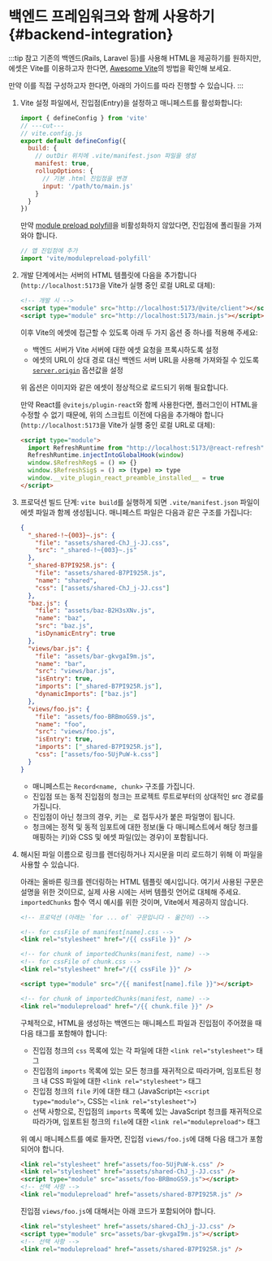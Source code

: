# 백엔드 프레임워크와 함께 사용하기 {#backend-integration}

:::tip 참고
기존의 백엔드(Rails, Laravel 등)를 사용해 HTML을 제공하기를 원하지만, 에셋은 Vite를 이용하고자 한다면, [Awesome Vite](https://github.com/vitejs/awesome-vite#integrations-with-backends)의 방법을 확인해 보세요.

만약 이를 직접 구성하고자 한다면, 아래의 가이드를 따라 진행할 수 있습니다.
:::

1. Vite 설정 파일에서, 진입점(Entry)을 설정하고 매니페스트를 활성화합니다:

   ```js twoslash
   import { defineConfig } from 'vite'
   // ---cut---
   // vite.config.js
   export default defineConfig({
     build: {
       // outDir 위치에 .vite/manifest.json 파일을 생성
       manifest: true,
       rollupOptions: {
         // 기본 .html 진입점을 변경
         input: '/path/to/main.js'
       }
     }
   })
   ```

   만약 [module preload polyfill](/config/build-options.md#build-polyfillmodulepreload)을 비활성화하지 않았다면, 진입점에 폴리필을 가져와야 합니다.

   ```js
   // 앱 진입점에 추가
   import 'vite/modulepreload-polyfill'
   ```

2. 개발 단계에서는 서버의 HTML 템플릿에 다음을 추가합니다(`http://localhost:5173`을 Vite가 실행 중인 로컬 URL로 대체):

   ```html
   <!-- 개발 시 -->
   <script type="module" src="http://localhost:5173/@vite/client"></script>
   <script type="module" src="http://localhost:5173/main.js"></script>
   ```

   이후 Vite의 에셋에 접근할 수 있도록 아래 두 가지 옵션 중 하나를 적용해 주세요:

   - 백엔드 서버가 Vite 서버에 대한 에셋 요청을 프록시하도록 설정
   - 에셋의 URL이 상대 경로 대신 백엔드 서버 URL을 사용해 가져와질 수 있도록 [`server.origin`](/config/server-options.md#server-origin) 옵션값을 설정

   위 옵션은 이미지와 같은 에셋이 정상적으로 로드되기 위해 필요합니다.

   만약 React를 `@vitejs/plugin-react`와 함께 사용한다면, 플러그인이 HTML을 수정할 수 없기 때문에, 위의 스크립트 이전에 다음을 추가해야 합니다(`http://localhost:5173`을 Vite가 실행 중인 로컬 URL로 대체):

   ```html
   <script type="module">
     import RefreshRuntime from "http://localhost:5173/@react-refresh"
     RefreshRuntime.injectIntoGlobalHook(window) 
     window.$RefreshReg$ = () => {}
     window.$RefreshSig$ = () => (type) => type
     window.__vite_plugin_react_preamble_installed__ = true
   </script>
   ```

3. 프로덕션 빌드 단계: `vite build`를 실행하게 되면 `.vite/manifest.json` 파일이 에셋 파일과 함께 생성됩니다. 매니페스트 파일은 다음과 같은 구조를 가집니다:

   ```json
   {
     "_shared-!~{003}~.js": {
       "file": "assets/shared-ChJ_j-JJ.css",
       "src": "_shared-!~{003}~.js"
     },
     "_shared-B7PI925R.js": {
       "file": "assets/shared-B7PI925R.js",
       "name": "shared",
       "css": ["assets/shared-ChJ_j-JJ.css"]
     },
     "baz.js": {
       "file": "assets/baz-B2H3sXNv.js",
       "name": "baz",
       "src": "baz.js",
       "isDynamicEntry": true
     },
     "views/bar.js": {
       "file": "assets/bar-gkvgaI9m.js",
       "name": "bar",
       "src": "views/bar.js",
       "isEntry": true,
       "imports": ["_shared-B7PI925R.js"],
       "dynamicImports": ["baz.js"]
     },
     "views/foo.js": {
       "file": "assets/foo-BRBmoGS9.js",
       "name": "foo",
       "src": "views/foo.js",
       "isEntry": true,
       "imports": ["_shared-B7PI925R.js"],
       "css": ["assets/foo-5UjPuW-k.css"]
     }
   }
   ```

   - 매니페스트는 `Record<name, chunk>` 구조를 가집니다.
   - 진입점 또는 동적 진입점의 청크는 프로젝트 루트로부터의 상대적인 src 경로를 가집니다.
   - 진입점이 아닌 청크의 경우, 키는 `_`로 접두사가 붙은 파일명이 됩니다.
   - 청크에는 정적 및 동적 임포트에 대한 정보(둘 다 매니페스트에서 해당 청크를 매핑하는 키)와 CSS 및 에셋 파일(있는 경우)이 포함됩니다.

4. 해시된 파일 이름으로 링크를 렌더링하거나 지시문을 미리 로드하기 위해 이 파일을 사용할 수 있습니다.

   아래는 올바른 링크를 렌더링하는 HTML 템플릿 예시입니다.
   여기서 사용된 구문은 설명을 위한 것이므로, 실제 사용 시에는 서버 템플릿 언어로 대체해 주세요.
   `importedChunks` 함수 역시 예시를 위한 것이며, Vite에서 제공하지 않습니다.

   ```html
   <!-- 프로덕션 (아래는 `for ... of` 구문입니다 - 옮긴이) -->

   <!-- for cssFile of manifest[name].css -->
   <link rel="stylesheet" href="/{{ cssFile }}" />

   <!-- for chunk of importedChunks(manifest, name) -->
   <!-- for cssFile of chunk.css -->
   <link rel="stylesheet" href="/{{ cssFile }}" />

   <script type="module" src="/{{ manifest[name].file }}"></script>

   <!-- for chunk of importedChunks(manifest, name) -->
   <link rel="modulepreload" href="/{{ chunk.file }}" />
   ```

   구체적으로, HTML을 생성하는 백엔드는 매니페스트 파일과 진입점이 주어졌을 때
   다음 태그를 포함해야 합니다:

   - 진입점 청크의 `css` 목록에 있는 각 파일에 대한 `<link rel="stylesheet">` 태그
   - 진입점의 `imports` 목록에 있는 모든 청크를 재귀적으로 따라가며,
     임포트된 청크 내 CSS 파일에 대한 `<link rel="stylesheet">` 태그
   - 진입점 청크의 `file` 키에 대한 태그
     (JavaScript는 `<script type="module">`, CSS는 `<link rel="stylesheet">`)
   - 선택 사항으로, 진입점의 `imports` 목록에 있는 JavaScript 청크를 재귀적으로 따라가며,
     임포트된 청크의 `file`에 대한 `<link rel="modulepreload">` 태그

   위 예시 매니페스트를 예로 들자면, 진입점 `views/foo.js`에 대해 다음 태그가 포함되어야 합니다.

   ```html
   <link rel="stylesheet" href="assets/foo-5UjPuW-k.css" />
   <link rel="stylesheet" href="assets/shared-ChJ_j-JJ.css" />
   <script type="module" src="assets/foo-BRBmoGS9.js"></script>
   <!-- 선택 사항 -->
   <link rel="modulepreload" href="assets/shared-B7PI925R.js" />
   ```

   진입점 `views/foo.js`에 대해서는 아래 코드가 포함되어야 합니다.

   ```html
   <link rel="stylesheet" href="assets/shared-ChJ_j-JJ.css" />
   <script type="module" src="assets/bar-gkvgaI9m.js"></script>
   <!-- 선택 사항 -->
   <link rel="modulepreload" href="assets/shared-B7PI925R.js" />
   ```